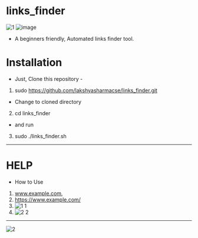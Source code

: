 # links_finder
![1](https://user-images.githubusercontent.com/57801437/125080319-4fbdc680-e0e2-11eb-9202-33ba31c78fe1.PNG)
![image](https://user-images.githubusercontent.com/57801437/125081407-97911d80-e0e3-11eb-9cb9-c051124abac3.png)
* A beginners friendly, Automated links finder tool.
# Installation
* Just, Clone this repository -
1. sudo https://github.com/lakshyasharmacse/links_finder.git
* Change to cloned directory
2. cd links_finder
* and run
3. sudo ./links_finder.sh
-----------------------------------------------------------------------
# HELP
* How to Use 
1. www.example.com, 
2. https://www.example.com/
3. ![1 1](https://user-images.githubusercontent.com/57801437/125080321-50565d00-e0e2-11eb-9a3b-73c4cd93114b.PNG)
4. ![2 2](https://user-images.githubusercontent.com/57801437/125080325-50eef380-e0e2-11eb-8898-b638eda8da3e.PNG)
-----------------------------------------------------------------------
![2](https://user-images.githubusercontent.com/57801437/125080322-50565d00-e0e2-11eb-8600-51da9773fe49.PNG)
